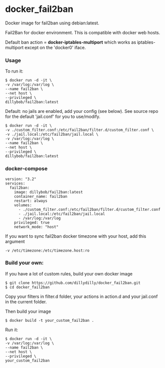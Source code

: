 # docker_fail2ban
Docker image for fail2ban using debian:latest.


Fail2Ban for docker environment. This is compatible with docker web hosts.

Default ban action = **docker-iptables-multiport** which works as iptables-multiport except on the 'docker0' iface.

### Usage
To run it:
```
$ docker run -d -it \
-v /var/log:/var/log \
--name fail2ban \
--net host \
--privileged \
dillybob/fail2ban:latest
```


Default: no jails are enabled, add your config (see below). See source repo for the default 'jail.conf' for you to use/modify.
```
$ docker run -d -it \
-v ./custom_filter.conf:/etc/fail2ban/filter.d/custom_filter.conf \
-v ./jail.local:/etc/fail2ban/jail.local \
-v /var/log:/var/log \
--name fail2ban \
--net host \
--privileged \
dillybob/fail2ban:latest
```

### docker-compose
```
version: "3.2"
services:
  fail2ban:
    image: dillybob/fail2ban:latest
    container_name: fail2ban
    restart: always
    volumes:
      - ./custom_filter.conf:/etc/fail2ban/filter.d/custom_filter.conf
      - ./jail.local:/etc/fail2ban/jail.local
      - /var/log:/var/log
    privileged: true
    network_mode: "host"
```


If you want to sync fail2ban docker timezone with your host, add this argument
```
-v /etc/timezone:/etc/timezone.host:ro
```


### Build your own:

If you have a lot of custom rules, build your own docker image
```
$ git clone https://github.com/dillydilly/docker_fail2ban.git
$ cd docker_fail2ban
```
Copy your filters in filter.d folder, your actions in action.d and your jail.conf in the current folder.

Then build your image
```
$ docker build -t your_custom_fail2ban .
```

Run it:
```
$ docker run -d -it \
-v /var/log:/var/log \
--name fail2ban \
--net host \
--privileged \
your_custom_fail2ban
```
